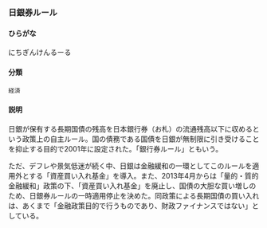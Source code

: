 <div style="display:none;">

## [あ行](securities-terms?id=あ行)
## [か行](securities-terms?id=か行)
## [さ行](securities-terms?id=さ行)
## [た行](securities-terms?id=た行)
## [な行](securities-terms?id=な行)

</div>

### 日銀券ルール

#### ひらがな

にちぎんけんるーる

#### 分類

`経済`

#### 説明

日銀が保有する長期国債の残高を日本銀行券（お札）の流通残高以下に収めるという政策上の自主ルール。国の債務である国債を日銀が無制限に引き受けることを抑止する目的で2001年に設定された。「銀行券ルール」ともいう。
 
ただ、デフレや景気低迷が続く中、日銀は金融緩和の一環としてこのルールを適用外とする「資産買い入れ基金」を導入。また、2013年4月からは「量的・質的金融緩和」政策の下、「資産買い入れ基金」を廃止し、国債の大胆な買い増しのため、日銀券ルールの一時適用停止を決めた。同政策による長期国債の買い入れは、あくまで「金融政策目的で行うものであり、財政ファイナンスではない」としている。

<div style="display:none;">

## [は行](securities-terms?id=は行)
## [ま行](securities-terms?id=ま行)
## [や行](securities-terms?id=や行)
## [ら行](securities-terms?id=ら行)
## [わ行](securities-terms?id=わ行)
## [英数字・記号](securities-terms?id=英数字・記号)

</div>

